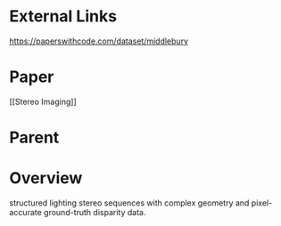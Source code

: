 

# External Links

https://paperswithcode.com/dataset/middlebury


# Paper

[[Stereo Imaging]]

# Parent


# Overview

structured lighting
stereo sequences with complex geometry and pixel-accurate ground-truth disparity data.